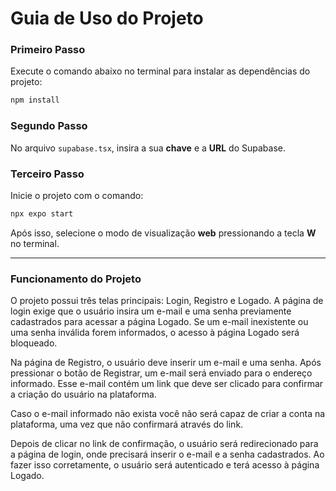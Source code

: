 
# Guia de Uso do Projeto

### Primeiro Passo

Execute o comando abaixo no terminal para instalar as dependências do projeto:

```bash
npm install
```

### Segundo Passo

No arquivo `supabase.tsx`, insira a sua **chave** e a **URL** do Supabase.

### Terceiro Passo

Inicie o projeto com o comando:

```bash
npx expo start
```

Após isso, selecione o modo de visualização **web** pressionando a tecla **W** no terminal.

---

### Funcionamento do Projeto

O projeto possui três telas principais: Login, Registro e Logado. A página de login exige que o usuário insira um e-mail e uma senha previamente cadastrados para acessar a página Logado. Se um e-mail inexistente ou uma senha inválida forem informados, o acesso à página Logado será bloqueado.

Na página de Registro, o usuário deve inserir um e-mail e uma senha. Após pressionar o botão de Registrar, um e-mail será enviado para o endereço informado. Esse e-mail contém um link que deve ser clicado para confirmar a criação do usuário na plataforma.

Caso o e-mail informado não exista você não será capaz de criar a conta na plataforma, uma vez que não confirmará através do link.

Depois de clicar no link de confirmação, o usuário será redirecionado para a página de login, onde precisará inserir o e-mail e a senha cadastrados. Ao fazer isso corretamente, o usuário será autenticado e terá acesso à página Logado.
